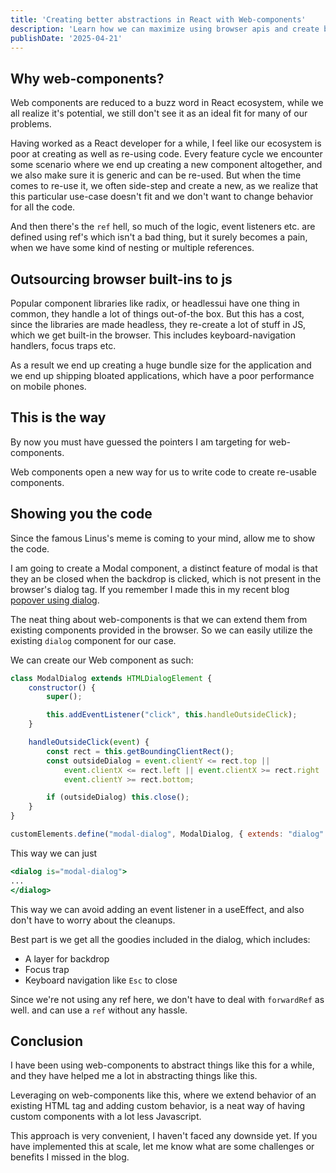 ```yaml
---
title: 'Creating better abstractions in React with Web-components'
description: 'Learn how we can maximize using browser apis and create better abstractions for our React components'
publishDate: '2025-04-21'
---
```


## Why web-components?
Web components are reduced to a buzz word in React ecosystem, while we all realize it's potential, we still don't see it as an ideal fit for many of our problems.

Having worked as a React developer for a while, I feel like our ecosystem is poor at creating as well as re-using code.
Every feature cycle we encounter some scenario where we end up creating a new component altogether, and we also make sure it is generic and can be re-used.
But when the time comes to re-use it, we often side-step and create a new, as we realize that this particular use-case doesn't fit and we don't want to change behavior for all the code.

And then there's the `ref` hell, so much of the logic, event listeners etc. are defined using ref's which isn't a bad thing, but it surely becomes a pain, when we have some kind of nesting or multiple references.

## Outsourcing browser built-ins to js
Popular component libraries like radix, or headlessui have one thing in common, they handle a lot of things out-of-the box. 
But this has a cost, since the libraries are made headless, they re-create a lot of stuff in JS, which we get built-in the browser. This includes keyboard-navigation handlers, focus traps etc.

As a result we end up creating a huge bundle size for the application and we end up shipping bloated applications, which have a poor performance on mobile phones.

## This is the way
By now you must have guessed the pointers I am targeting for web-components. 

Web components open a new way for us to write code to create re-usable components. 

## Showing you the code
Since the famous Linus's meme is coming to your mind, allow me to show the code. 

I am going to create a Modal component, a distinct feature of modal is that they an be closed when the backdrop is clicked, which is not present in the browser's dialog tag.
If you remember I made this in my recent blog [popover using dialog](https://tanishqsingla.in/blog/popover-with-dialog/).

The neat thing about web-components is that we can extend them from existing components provided in the browser. So we can easily utilize the existing `dialog`  component for our case.

We can create our Web component as such:

```js
class ModalDialog extends HTMLDialogElement {
	constructor() {
		super();

		this.addEventListener("click", this.handleOutsideClick);
	}

	handleOutsideClick(event) {
		const rect = this.getBoundingClientRect();
		const outsideDialog = event.clientY <= rect.top ||
			event.clientX <= rect.left || event.clientX >= rect.right ||
			event.clientY >= rect.bottom;

		if (outsideDialog) this.close();
	}
}

customElements.define("modal-dialog", ModalDialog, { extends: "dialog" });
```

This way we can just 

```jsx
<dialog is="modal-dialog">
...
</dialog>
```

This way we can avoid adding an event listener in a useEffect, and also don't have to worry about the cleanups.

Best part is we get all the goodies included in the dialog, which includes: 
- A layer for backdrop
- Focus trap
- Keyboard navigation like `Esc` to close

Since we're not using any ref here, we don't have to deal with `forwardRef` as well. and can use a `ref` without any hassle. 

## Conclusion
I have been using web-components to abstract things like this for a while, and they have helped me a lot in abstracting things like this. 

Leveraging on web-components like this, where we extend behavior of an existing HTML tag and adding custom behavior, is a neat way of having custom components with a lot less Javascript.

This approach is very convenient, I haven't faced any downside yet. If you have implemented this at scale, let me know what are some challenges or benefits I missed in the blog.
